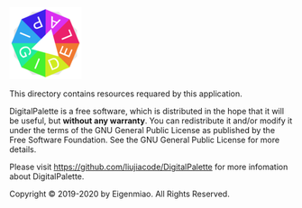 ![DigitalPalette](../icons/full/icon_full_128.png)

This directory contains resources requared by this application.

DigitalPalette is a free software, which is distributed in the hope that it will be useful, but **without any warranty**. You can redistribute it and/or modify it under the terms of the GNU General Public License as published by the Free Software Foundation. See the GNU General Public License for more details.

Please visit https://github.com/liujiacode/DigitalPalette for more infomation about DigitalPalette.

Copyright © 2019-2020 by Eigenmiao. All Rights Reserved.
